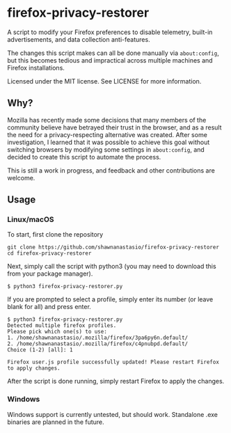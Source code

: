 firefox-privacy-restorer
========================
A script to modify your Firefox preferences to disable telemetry, built-in advertisements, and data collection anti-features.

The changes this script makes can all be done manually via `about:config`, but this becomes tedious and impractical across multiple machines and Firefox installations.

Licensed under the MIT license. See LICENSE for more information.

Why?
---
Mozilla has recently made some decisions that many members of the community believe have betrayed their trust in the browser, and as a result the need for a privacy-respecting alternative was created. After some investigation, I learned that it was possible to achieve this goal without switching browsers by modifying some settings in `about:config`, and decided to create this script to automate the process.

This is still a work in progress, and feedback and other contributions are welcome.

Usage
-----
### Linux/macOS
To start, first clone the repository
```
git clone https://github.com/shawnanastasio/firefox-privacy-restorer
cd firefox-privacy-restorer
```
Next, simply call the script with python3 (you may need to download this from your package manager).
```
$ python3 firefox-privacy-restorer.py
```
If you are prompted to select a profile, simply enter its number (or leave blank for all) and press enter.
```
$ python3 firefox-privacy-restorer.py
Detected multiple firefox profiles.
Please pick which one(s) to use:
1. /home/shawnanastasio/.mozilla/firefox/3pa6py6n.default/
2. /home/shawnanastasio/.mozilla/firefox/c4pnubpd.default/
Choice (1-2) [all]: 1

Firefox user.js profile successfully updated! Please restart Firefox to apply changes.
```
After the script is done running, simply restart Firefox to apply the changes.

### Windows

Windows support is currently untested, but should work. Standalone .exe binaries are planned in the future.